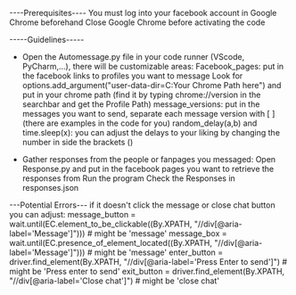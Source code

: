 ----Prerequisites----
You must log into your facebook account in Google Chrome beforehand
Close Google Chrome before activating the code 

-----Guidelines-----
 * Open the Automessage.py file in your code runner (VScode, PyCharm,...), there will be customizable areas:
Facebook_pages: put in the facebook links to profiles you want to message
Look for options.add_argument("user-data-dir=C:Your Chrome Path here") and put in your chrome path (find it by typing chrome://version in the searchbar and get the Profile Path)
message_versions: put in the messages you want to send, separate each message version with [ ] (there are examples in the code for you)
random_delay(a,b) and time.sleep(x): you can adjust the delays to your liking by changing the number in side the brackets ()
 
 * Gather responses from the people or fanpages you messaged:
Open Response.py and put in the facebook pages you want to retrieve the responses from
Run the program
Check the Responses in responses.json

---Potential Errors---
if it doesn't click the message or close chat button you can adjust:
message_button = wait.until(EC.element_to_be_clickable((By.XPATH, "//div[@aria-label='Message']"))) # might be 'message'
message_box = wait.until(EC.presence_of_element_located((By.XPATH, "//div[@aria-label='Message']"))) # might be 'message'
enter_button = driver.find_element(By.XPATH, "//div[@aria-label='Press Enter to send']") # might be 'Press enter to send'
exit_button =  driver.find_element(By.XPATH, "//div[@aria-label='Close chat']") # might be 'close chat'
